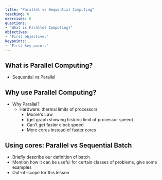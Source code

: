 ```yaml
---
title: "Parallel vs Sequential Computing"
teaching: 0
exercises: 0
questions:
- "What is Parallel Computing?"
objectives:
- "First objective."
keypoints:
- "First key point."
---
```


## What is Parallel Computing?

 - Sequential vs Parallel

## Why use Parallel Computing?

 - Why Parallel?
   - Hardware: thermal limits of processors
     - Moore's Law
     - (get graph showing historic limit of processor speed)
     - Can't get faster clock speed
     - More cores instead of faster cores

## Using cores: Parallel vs Sequential Batch

 - Briefly describe our definition of batch
 - Mention how it can be useful for certain classes of problems, give some examples
 - Out-of-scope for this lesson
